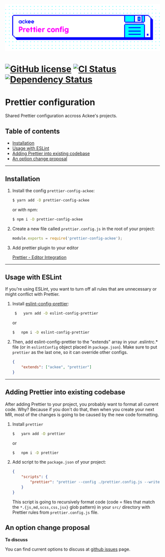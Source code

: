 ![ackee|prettier-config-ackee](assets/ackee_git_fronted_prettier_config.png)

# [![GitHub license](https://img.shields.io/badge/license-MIT-blue.svg)](https://github.com/AckeeCZ/prettier-config-ackee/blob/master/LICENSE) [![CI Status](https://img.shields.io/travis/com/AckeeCZ/prettier-config-ackee.svg?style=flat)](https://travis-ci.com/AckeeCZ/prettier-config-ackee) [![Dependency Status](https://img.shields.io/david/AckeeCZ/prettier-config-ackee.svg?style=flat-square)](https://david-dm.org/AckeeCZ/prettier-config-ackee)

# Prettier configuration

Shared Prettier configuration accross Ackee's projects.

## Table of contents

-   [Installation](#installation)
-   [Usage with ESLint](#usage-with-eslint)
-   [Adding Prettier into existing codebase](#adding-prettier-into-existing-codebase)
-   [An option change proposal](#an-option-change-proposal)

---

## <a name="installation"></a>Installation

1.  Install the config `prettier-config-ackee`:

    ```bash
    $ yarn add -D prettier-config-ackee
    ```

    or with npm:

    ```bash
    $ npm i -D prettier-config-ackee
    ```

2.  Create a new file called `prettier.config.js` in the root of your project:

    ```js
    module.exports = require('prettier-config-ackee');
    ```

3.  Add prettier plugin to your editor

    [Prettier - Editor Integration](https://prettier.io/docs/en/editors.html)

---

## <a name="usage-with-eslint"></a>Usage with ESLint

If you're using ESLint, you want to turn off all rules that are unnecessary or might conflict with Prettier.

1.  Install [eslint-config-prettier](https://github.com/prettier/eslint-config-prettier):

    ```bash
     $   yarn add -D eslint-config-prettier
    ```

    or

    ```bash
    $   npm i -D eslint-config-prettier
    ```

2.  Then, add eslint-config-prettier to the "extends" array in your .eslintrc.\* file (or in `eslintConfig` object placed in `package.json`). Make sure to put `prettier` as the last one, so it can override other configs.

    ```json
    {
        "extends": ["ackee", "prettier"]
    }
    ```

---

## <a name="adding-prettier-into-existing-codebase"></a>Adding Prettier into existing codebase

After adding Prettier to your project, you probably want to format all current code. Why? Because if you don't do that, then when you create your next MR, most of the changes is going to be caused by the new code formatting.

1. Install `prettier`
    ```bash
    $   yarn add -D prettier
    ```
    or
    ```bash
    $   npm i -D prettier
    ```
2. Add script to the `package.json` of your project:
    ```json
    {
        "scripts": {
            "prettier": "prettier --config ./prettier.config.js --write 'src/**/*.{js,md,scss,css,jsx}'"
        }
    }
    ```
    This script is going to recursively format code (code = files that match the `*.{js,md,scss,css,jsx}` glob pattern) in your `src/` directory with Prettier rules from `prettier.config.js` file.

## <a name="an-option-change-proposal"></a>An option change proposal

**To discuss**

You can find current options to discuss at [github issues](https://github.com/AckeeCZ/prettier-config-ackee/issues) page.

